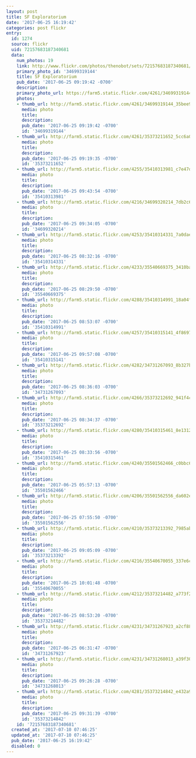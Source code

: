 ```yaml
---
layout: post
title: SF Exploratorium
date: '2017-06-25 16:19:42'
categories: post flickr
entry:
  id: 1274
  source: flickr
  uid: 72157683187340681
  data:
    num_photos: 19
    link: http://www.flickr.com/photos/thenobot/sets/72157683187340681/
    primary_photo_id: '34699319144'
    title: SF Exploratorium
    pub_date: '2017-06-25 09:19:42 -0700'
    description: 
    primary_photo_url: https://farm5.static.flickr.com/4261/34699319144_35bee98706_m.jpg
    photos:
    - thumb_url: http://farm5.static.flickr.com/4261/34699319144_35bee98706_s.jpg
      media: photo
      title: 
      description: 
      pub_date: '2017-06-25 09:19:42 -0700'
      id: '34699319144'
    - thumb_url: http://farm5.static.flickr.com/4261/35373211652_5cc6a0365d_s.jpg
      media: photo
      title: 
      description: 
      pub_date: '2017-06-25 09:19:35 -0700'
      id: '35373211652'
    - thumb_url: http://farm5.static.flickr.com/4255/35410313981_c7e47d2d77_s.jpg
      media: photo
      title: 
      description: 
      pub_date: '2017-06-25 09:43:54 -0700'
      id: '35410313981'
    - thumb_url: http://farm5.static.flickr.com/4216/34699320214_7db2c62722_s.jpg
      media: photo
      title: 
      description: 
      pub_date: '2017-06-25 09:34:05 -0700'
      id: '34699320214'
    - thumb_url: http://farm5.static.flickr.com/4253/35410314331_7a0daeea16_s.jpg
      media: photo
      title: 
      description: 
      pub_date: '2017-06-25 08:32:16 -0700'
      id: '35410314331'
    - thumb_url: http://farm5.static.flickr.com/4233/35540669375_3410baf0fc_s.jpg
      media: photo
      title: 
      description: 
      pub_date: '2017-06-25 08:29:50 -0700'
      id: '35540669375'
    - thumb_url: http://farm5.static.flickr.com/4288/35410314991_18a04f12e5_s.jpg
      media: photo
      title: 
      description: 
      pub_date: '2017-06-25 08:53:07 -0700'
      id: '35410314991'
    - thumb_url: http://farm5.static.flickr.com/4257/35410315141_4f8697d64a_s.jpg
      media: photo
      title: 
      description: 
      pub_date: '2017-06-25 09:57:08 -0700'
      id: '35410315141'
    - thumb_url: http://farm5.static.flickr.com/4282/34731267093_8b327bd3ea_s.jpg
      media: photo
      title: 
      description: 
      pub_date: '2017-06-25 08:36:03 -0700'
      id: '34731267093'
    - thumb_url: http://farm5.static.flickr.com/4266/35373212692_941f4cae3e_s.jpg
      media: photo
      title: 
      description: 
      pub_date: '2017-06-25 08:34:37 -0700'
      id: '35373212692'
    - thumb_url: http://farm5.static.flickr.com/4280/35410315461_8e13126a7d_s.jpg
      media: photo
      title: 
      description: 
      pub_date: '2017-06-25 08:33:56 -0700'
      id: '35410315461'
    - thumb_url: http://farm5.static.flickr.com/4240/35501562466_c0bbc698da_s.jpg
      media: photo
      title: 
      description: 
      pub_date: '2017-06-25 05:57:13 -0700'
      id: '35501562466'
    - thumb_url: http://farm5.static.flickr.com/4206/35501562556_da602e0274_s.jpg
      media: photo
      title: 
      description: 
      pub_date: '2017-06-25 07:55:50 -0700'
      id: '35501562556'
    - thumb_url: http://farm5.static.flickr.com/4210/35373213392_7985ab5b1b_s.jpg
      media: photo
      title: 
      description: 
      pub_date: '2017-06-25 09:05:09 -0700'
      id: '35373213392'
    - thumb_url: http://farm5.static.flickr.com/4216/35540670055_337e6c93c8_s.jpg
      media: photo
      title: 
      description: 
      pub_date: '2017-06-25 10:01:48 -0700'
      id: '35540670055'
    - thumb_url: http://farm5.static.flickr.com/4212/35373214482_a773f2b7dd_s.jpg
      media: photo
      title: 
      description: 
      pub_date: '2017-06-25 08:53:20 -0700'
      id: '35373214482'
    - thumb_url: http://farm5.static.flickr.com/4231/34731267923_a2cf88a03b_s.jpg
      media: photo
      title: 
      description: 
      pub_date: '2017-06-25 06:31:47 -0700'
      id: '34731267923'
    - thumb_url: http://farm5.static.flickr.com/4231/34731268013_a39f30aee7_s.jpg
      media: photo
      title: 
      description: 
      pub_date: '2017-06-25 09:26:28 -0700'
      id: '34731268013'
    - thumb_url: http://farm5.static.flickr.com/4281/35373214842_e432a9b9a1_s.jpg
      media: photo
      title: 
      description: 
      pub_date: '2017-06-25 09:31:39 -0700'
      id: '35373214842'
    id: '72157683187340681'
  created_at: '2017-07-10 07:46:25'
  updated_at: '2017-07-10 07:46:25'
  pub_date: '2017-06-25 16:19:42'
  disabled: 0
---
```

